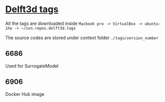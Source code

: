 # [Delft3d tags](svn.oss.deltares.nl/repos/delft3d/tags)

All the tags are downloaded inside `Macbook pro -> VirtualBox -> ubuntu-ihe -> ~/svn.repos.delft3d.tags`

The source codes are stored under context folder `./tags/version_number`

## 6686

Used for SurrogateModel

## 6906

Docker Hub image
